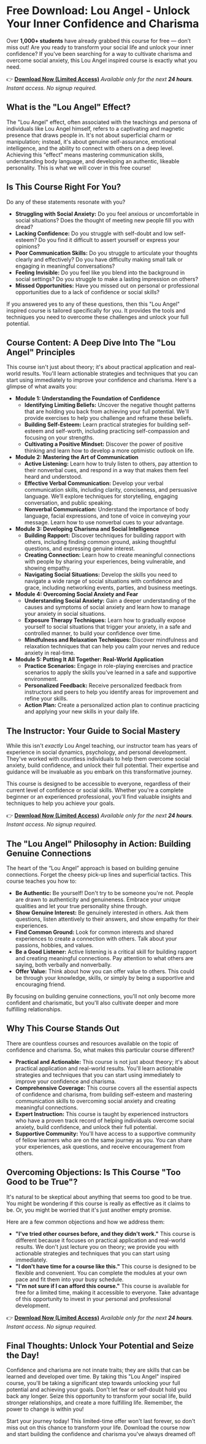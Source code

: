 # Free Download: Lou Angel - Unlock Your Inner Confidence and Charisma

Over **1,000+ students** have already grabbed this course for free — don’t miss out! Are you ready to transform your social life and unlock your inner confidence? If you've been searching for a way to cultivate charisma and overcome social anxiety, this Lou Angel inspired course is exactly what you need.

👉 [**Download Now (Limited Access)**](https://udemywork.com/lou-angel)
_Available only for the next **24 hours**. Instant access. No signup required._

## What is the "Lou Angel" Effect?

The "Lou Angel" effect, often associated with the teachings and persona of individuals like Lou Angel himself, refers to a captivating and magnetic presence that draws people in. It's not about superficial charm or manipulation; instead, it's about genuine self-assurance, emotional intelligence, and the ability to connect with others on a deep level. Achieving this “effect” means mastering communication skills, understanding body language, and developing an authentic, likeable personality. This is what we will cover in this free course!

## Is This Course Right For You?

Do any of these statements resonate with you?

*   **Struggling with Social Anxiety:** Do you feel anxious or uncomfortable in social situations? Does the thought of meeting new people fill you with dread?
*   **Lacking Confidence:** Do you struggle with self-doubt and low self-esteem? Do you find it difficult to assert yourself or express your opinions?
*   **Poor Communication Skills:** Do you struggle to articulate your thoughts clearly and effectively? Do you have difficulty making small talk or engaging in meaningful conversations?
*   **Feeling Invisible:** Do you feel like you blend into the background in social settings? Do you struggle to make a lasting impression on others?
*   **Missed Opportunities:** Have you missed out on personal or professional opportunities due to a lack of confidence or social skills?

If you answered yes to any of these questions, then this "Lou Angel" inspired course is tailored specifically for you. It provides the tools and techniques you need to overcome these challenges and unlock your full potential.

## Course Content: A Deep Dive Into The "Lou Angel" Principles

This course isn't just about theory; it's about practical application and real-world results. You'll learn actionable strategies and techniques that you can start using immediately to improve your confidence and charisma. Here's a glimpse of what awaits you:

*   **Module 1: Understanding the Foundation of Confidence**
    *   **Identifying Limiting Beliefs:** Uncover the negative thought patterns that are holding you back from achieving your full potential. We'll provide exercises to help you challenge and reframe these beliefs.
    *   **Building Self-Esteem:** Learn practical strategies for building self-esteem and self-worth, including practicing self-compassion and focusing on your strengths.
    *   **Cultivating a Positive Mindset:** Discover the power of positive thinking and learn how to develop a more optimistic outlook on life.
*   **Module 2: Mastering the Art of Communication**
    *   **Active Listening:** Learn how to truly listen to others, pay attention to their nonverbal cues, and respond in a way that makes them feel heard and understood.
    *   **Effective Verbal Communication:** Develop your verbal communication skills, including clarity, conciseness, and persuasive language. We’ll explore techniques for storytelling, engaging conversation, and public speaking.
    *   **Nonverbal Communication:** Understand the importance of body language, facial expressions, and tone of voice in conveying your message. Learn how to use nonverbal cues to your advantage.
*   **Module 3: Developing Charisma and Social Intelligence**
    *   **Building Rapport:** Discover techniques for building rapport with others, including finding common ground, asking thoughtful questions, and expressing genuine interest.
    *   **Creating Connection:** Learn how to create meaningful connections with people by sharing your experiences, being vulnerable, and showing empathy.
    *   **Navigating Social Situations:** Develop the skills you need to navigate a wide range of social situations with confidence and grace, including networking events, parties, and business meetings.
*   **Module 4: Overcoming Social Anxiety and Fear**
    *   **Understanding Social Anxiety:** Gain a deeper understanding of the causes and symptoms of social anxiety and learn how to manage your anxiety in social situations.
    *   **Exposure Therapy Techniques:** Learn how to gradually expose yourself to social situations that trigger your anxiety, in a safe and controlled manner, to build your confidence over time.
    *   **Mindfulness and Relaxation Techniques:** Discover mindfulness and relaxation techniques that can help you calm your nerves and reduce anxiety in real-time.
*   **Module 5: Putting It All Together: Real-World Application**
    *   **Practice Scenarios:** Engage in role-playing exercises and practice scenarios to apply the skills you've learned in a safe and supportive environment.
    *   **Personalized Feedback:** Receive personalized feedback from instructors and peers to help you identify areas for improvement and refine your skills.
    *   **Action Plan:** Create a personalized action plan to continue practicing and applying your new skills in your daily life.

## The Instructor: Your Guide to Social Mastery

While this isn't *exactly* Lou Angel teaching, our instructor team has years of experience in social dynamics, psychology, and personal development. They've worked with countless individuals to help them overcome social anxiety, build confidence, and unlock their full potential. Their expertise and guidance will be invaluable as you embark on this transformative journey.

This course is designed to be accessible to everyone, regardless of their current level of confidence or social skills. Whether you're a complete beginner or an experienced professional, you'll find valuable insights and techniques to help you achieve your goals.

👉 [**Download Now (Limited Access)**](https://udemywork.com/lou-angel)
_Available only for the next **24 hours**. Instant access. No signup required._

## The "Lou Angel" Philosophy in Action: Building Genuine Connections

The heart of the “Lou Angel” approach is based on building genuine connections. Forget the cheesy pick-up lines and superficial tactics. This course teaches you how to:

*   **Be Authentic:** Be yourself! Don't try to be someone you're not. People are drawn to authenticity and genuineness. Embrace your unique qualities and let your true personality shine through.
*   **Show Genuine Interest:** Be genuinely interested in others. Ask them questions, listen attentively to their answers, and show empathy for their experiences.
*   **Find Common Ground:** Look for common interests and shared experiences to create a connection with others. Talk about your passions, hobbies, and values.
*   **Be a Good Listener:** Active listening is a critical skill for building rapport and creating meaningful connections. Pay attention to what others are saying, both verbally and nonverbally.
*   **Offer Value:** Think about how you can offer value to others. This could be through your knowledge, skills, or simply by being a supportive and encouraging friend.

By focusing on building genuine connections, you'll not only become more confident and charismatic, but you'll also cultivate deeper and more fulfilling relationships.

## Why This Course Stands Out

There are countless courses and resources available on the topic of confidence and charisma. So, what makes this particular course different?

*   **Practical and Actionable:** This course is not just about theory; it's about practical application and real-world results. You'll learn actionable strategies and techniques that you can start using immediately to improve your confidence and charisma.
*   **Comprehensive Coverage:** This course covers all the essential aspects of confidence and charisma, from building self-esteem and mastering communication skills to overcoming social anxiety and creating meaningful connections.
*   **Expert Instruction:** This course is taught by experienced instructors who have a proven track record of helping individuals overcome social anxiety, build confidence, and unlock their full potential.
*   **Supportive Community:** You'll have access to a supportive community of fellow learners who are on the same journey as you. You can share your experiences, ask questions, and receive encouragement from others.

## Overcoming Objections: Is This Course "Too Good to be True"?

It's natural to be skeptical about anything that seems too good to be true. You might be wondering if this course is really as effective as it claims to be. Or, you might be worried that it's just another empty promise.

Here are a few common objections and how we address them:

*   **"I've tried other courses before, and they didn't work."** This course is different because it focuses on practical application and real-world results. We don't just lecture you on theory; we provide you with actionable strategies and techniques that you can start using immediately.
*   **"I don't have time for a course like this."** This course is designed to be flexible and convenient. You can complete the modules at your own pace and fit them into your busy schedule.
*   **"I'm not sure if I can afford this course."** This course is available for free for a limited time, making it accessible to everyone. Take advantage of this opportunity to invest in your personal and professional development.

👉 [**Download Now (Limited Access)**](https://udemywork.com/lou-angel)
_Available only for the next **24 hours**. Instant access. No signup required._

## Final Thoughts: Unlock Your Potential and Seize the Day!

Confidence and charisma are not innate traits; they are skills that can be learned and developed over time. By taking this "Lou Angel" inspired course, you'll be taking a significant step towards unlocking your full potential and achieving your goals. Don't let fear or self-doubt hold you back any longer. Seize this opportunity to transform your social life, build stronger relationships, and create a more fulfilling life. Remember, the power to change is within you!

Start your journey today! This limited-time offer won't last forever, so don't miss out on this chance to transform your life. Download the course now and start building the confidence and charisma you've always dreamed of!
